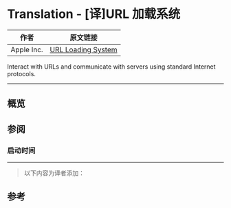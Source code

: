 # Translation - [译]URL 加载系统

作者 | 原文链接
--- | ---
Apple Inc. | [URL Loading System](https://docs-assets.developer.apple.com/published/4bf9c6d271/6789dd96-afdc-4c18-b8eb-01f9012dc04d.png)

Interact with URLs and communicate with servers using standard Internet protocols.

---

## 概览



## 参阅

### 启动时间


---

> 以下内容为译者添加：

## 参考

